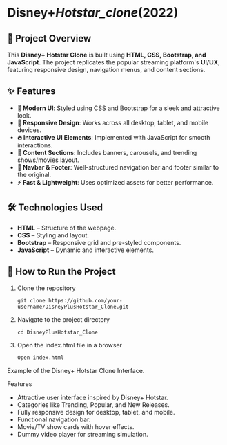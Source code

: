 # Disney+_Hotstar_clone_(2022)

## 📌 Project Overview

This **Disney+ Hotstar Clone** is built using **HTML, CSS, Bootstrap, and JavaScript**. The project replicates the popular streaming platform's **UI/UX**, featuring responsive design, navigation menus, and content sections.

## ✨ Features

 - **🎨 Modern UI**: Styled using CSS and Bootstrap for a sleek and attractive look.
 - **📱 Responsive Design**: Works across all desktop, tablet, and mobile devices.
 - **🔥 Interactive UI Elements**: Implemented with JavaScript for smooth interactions.
 - **🎥 Content Sections**: Includes banners, carousels, and trending shows/movies layout.
 - **📜 Navbar & Footer**: Well-structured navigation bar and footer similar to the original.
 - **⚡ Fast & Lightweight**: Uses optimized assets for better performance.

## 🛠️ Technologies Used
 - **HTML** – Structure of the webpage.
 - **CSS** – Styling and layout.
 - **Bootstrap** – Responsive grid and pre-styled components.
 - **JavaScript** – Dynamic and interactive elements.

## 🚀 How to Run the Project

1. Clone the repository

       git clone https://github.com/your-username/DisneyPlusHotstar_Clone.git

2. Navigate to the project directory

       cd DisneyPlusHotstar_Clone

3. Open the index.html file in a browser

       Open index.html



Example of the Disney+ Hotstar Clone Interface.

Features
- Attractive user interface inspired by Disney+ Hotstar.
- Categories like Trending, Popular, and New Releases.
- Fully responsive design for desktop, tablet, and mobile.
- Functional navigation bar.
- Movie/TV show cards with hover effects. 
- Dummy video player for streaming simulation.
